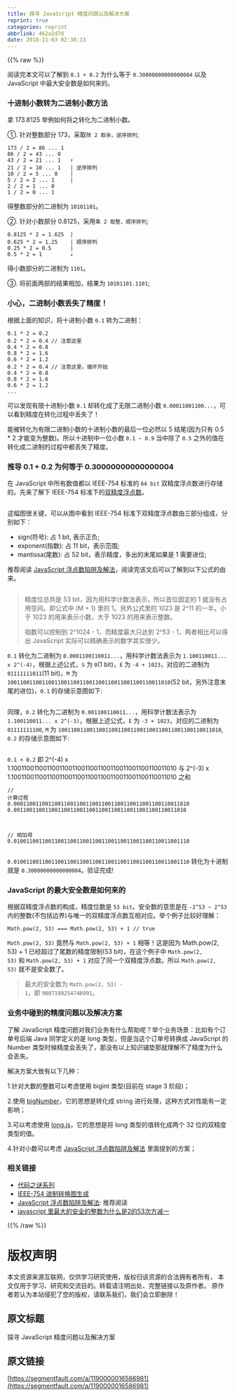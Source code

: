 ```yaml
---
title: 探寻 JavaScript 精度问题以及解决方案
reprint: true
categories: reprint
abbrlink: 462a2d7d
date: 2018-11-03 02:30:13
---
```


{{% raw %}}
<p>&#x9605;&#x8BFB;&#x5B8C;&#x672C;&#x6587;&#x53EF;&#x4EE5;&#x4E86;&#x89E3;&#x5230; <code>0.1 + 0.2</code> &#x4E3A;&#x4EC0;&#x4E48;&#x7B49;&#x4E8E; <code>0.30000000000000004</code> &#x4EE5;&#x53CA; JavaScript &#x4E2D;&#x6700;&#x5927;&#x5B89;&#x5168;&#x6570;&#x662F;&#x5982;&#x4F55;&#x6765;&#x7684;&#x3002;</p><h3 id="articleHeader0">&#x5341;&#x8FDB;&#x5236;&#x5C0F;&#x6570;&#x8F6C;&#x4E3A;&#x4E8C;&#x8FDB;&#x5236;&#x5C0F;&#x6570;&#x65B9;&#x6CD5;</h3><p>&#x62FF; 173.8125 &#x4E3E;&#x4F8B;&#x5982;&#x4F55;&#x5C06;&#x4E4B;&#x8F6C;&#x5316;&#x4E3A;&#x4E8C;&#x8FDB;&#x5236;&#x5C0F;&#x6570;&#x3002;</p><p>&#x2460;. &#x9488;&#x5BF9;&#x6574;&#x6570;&#x90E8;&#x5206; 173&#xFF0C;&#x91C7;&#x53D6;<code>&#x9664; 2 &#x53D6;&#x4F59;&#xFF0C;&#x9006;&#x5E8F;&#x6392;&#x5217;</code>;</p><div class="widget-codetool" style="display:none"><div class="widget-codetool--inner"><span class="selectCode code-tool" data-toggle="tooltip" data-placement="top" title="" data-original-title="&#x5168;&#x9009;"></span> <span type="button" class="copyCode code-tool" data-toggle="tooltip" data-placement="top" data-clipboard-text="173 / 2 = 86 ... 1
86 / 2 = 43 ... 0
43 / 2 = 21 ... 1   &#x2191;
21 / 2 = 10 ... 1   | &#x9006;&#x5E8F;&#x6392;&#x5217;
10 / 2 = 5 ... 0    |
5 / 2 = 2 ... 1     |
2 / 2 = 1 ... 0
1 / 2 = 0 ... 1" title="" data-original-title="&#x590D;&#x5236;"></span> <span type="button" class="saveToNote code-tool" data-toggle="tooltip" data-placement="top" title="" data-original-title="&#x653E;&#x8FDB;&#x7B14;&#x8BB0;"></span></div></div><pre class="javascript hljs"><code class="js"><span class="hljs-number">173</span> / <span class="hljs-number">2</span> = <span class="hljs-number">86</span> ... <span class="hljs-number">1</span>
<span class="hljs-number">86</span> / <span class="hljs-number">2</span> = <span class="hljs-number">43</span> ... <span class="hljs-number">0</span>
<span class="hljs-number">43</span> / <span class="hljs-number">2</span> = <span class="hljs-number">21</span> ... <span class="hljs-number">1</span>   &#x2191;
<span class="hljs-number">21</span> / <span class="hljs-number">2</span> = <span class="hljs-number">10</span> ... <span class="hljs-number">1</span>   | &#x9006;&#x5E8F;&#x6392;&#x5217;
<span class="hljs-number">10</span> / <span class="hljs-number">2</span> = <span class="hljs-number">5</span> ... <span class="hljs-number">0</span>    |
<span class="hljs-number">5</span> / <span class="hljs-number">2</span> = <span class="hljs-number">2</span> ... <span class="hljs-number">1</span>     |
<span class="hljs-number">2</span> / <span class="hljs-number">2</span> = <span class="hljs-number">1</span> ... <span class="hljs-number">0</span>
<span class="hljs-number">1</span> / <span class="hljs-number">2</span> = <span class="hljs-number">0</span> ... <span class="hljs-number">1</span></code></pre><p>&#x5F97;&#x6574;&#x6570;&#x90E8;&#x5206;&#x7684;&#x4E8C;&#x8FDB;&#x5236;&#x4E3A; <code>10101101</code>&#x3002;</p><p>&#x2461;. &#x9488;&#x5BF9;&#x5C0F;&#x6570;&#x90E8;&#x5206; 0.8125&#xFF0C;&#x91C7;&#x7528;<code>&#x4E58; 2 &#x53D6;&#x6574;&#xFF0C;&#x987A;&#x5E8F;&#x6392;&#x5217;</code>;</p><div class="widget-codetool" style="display:none"><div class="widget-codetool--inner"><span class="selectCode code-tool" data-toggle="tooltip" data-placement="top" title="" data-original-title="&#x5168;&#x9009;"></span> <span type="button" class="copyCode code-tool" data-toggle="tooltip" data-placement="top" data-clipboard-text="0.8125 * 2 = 1.625  |
0.625 * 2 = 1.25    | &#x987A;&#x5E8F;&#x6392;&#x5217;
0.25 * 2 = 0.5      |
0.5 * 2 = 1         &#x2193;" title="" data-original-title="&#x590D;&#x5236;"></span> <span type="button" class="saveToNote code-tool" data-toggle="tooltip" data-placement="top" title="" data-original-title="&#x653E;&#x8FDB;&#x7B14;&#x8BB0;"></span></div></div><pre class="javascript hljs"><code class="js"><span class="hljs-number">0.8125</span> * <span class="hljs-number">2</span> = <span class="hljs-number">1.625</span>  |
<span class="hljs-number">0.625</span> * <span class="hljs-number">2</span> = <span class="hljs-number">1.25</span>    | &#x987A;&#x5E8F;&#x6392;&#x5217;
<span class="hljs-number">0.25</span> * <span class="hljs-number">2</span> = <span class="hljs-number">0.5</span>      |
<span class="hljs-number">0.5</span> * <span class="hljs-number">2</span> = <span class="hljs-number">1</span>         &#x2193;</code></pre><p>&#x5F97;&#x5C0F;&#x6570;&#x90E8;&#x5206;&#x7684;&#x4E8C;&#x8FDB;&#x5236;&#x4E3A; <code>1101</code>&#x3002;</p><p>&#x2462;. &#x5C06;&#x524D;&#x9762;&#x4E24;&#x90E8;&#x7684;&#x7ED3;&#x679C;&#x76F8;&#x52A0;&#xFF0C;&#x7ED3;&#x679C;&#x4E3A; <code>10101101.1101</code>;</p><h3 id="articleHeader1">&#x5C0F;&#x5FC3;&#xFF0C;&#x4E8C;&#x8FDB;&#x5236;&#x5C0F;&#x6570;&#x4E22;&#x5931;&#x4E86;&#x7CBE;&#x5EA6;&#xFF01;</h3><p>&#x6839;&#x636E;&#x4E0A;&#x9762;&#x7684;&#x77E5;&#x8BC6;&#xFF0C;&#x5C06;&#x5341;&#x8FDB;&#x5236;&#x5C0F;&#x6570; <code>0.1</code> &#x8F6C;&#x4E3A;&#x4E8C;&#x8FDB;&#x5236;&#xFF1A;</p><div class="widget-codetool" style="display:none"><div class="widget-codetool--inner"><span class="selectCode code-tool" data-toggle="tooltip" data-placement="top" title="" data-original-title="&#x5168;&#x9009;"></span> <span type="button" class="copyCode code-tool" data-toggle="tooltip" data-placement="top" data-clipboard-text="0.1 * 2 = 0.2
0.2 * 2 = 0.4 // &#x6CE8;&#x610F;&#x8FD9;&#x91CC;
0.4 * 2 = 0.8
0.8 * 2 = 1.6
0.6 * 2 = 1.2
0.2 * 2 = 0.4 // &#x6CE8;&#x610F;&#x8FD9;&#x91CC;&#xFF0C;&#x5FAA;&#x73AF;&#x5F00;&#x59CB;
0.4 * 2 = 0.8
0.8 * 2 = 1.6
0.6 * 2 = 1.2
..." title="" data-original-title="&#x590D;&#x5236;"></span> <span type="button" class="saveToNote code-tool" data-toggle="tooltip" data-placement="top" title="" data-original-title="&#x653E;&#x8FDB;&#x7B14;&#x8BB0;"></span></div></div><pre class="javascript hljs"><code class="js"><span class="hljs-number">0.1</span> * <span class="hljs-number">2</span> = <span class="hljs-number">0.2</span>
<span class="hljs-number">0.2</span> * <span class="hljs-number">2</span> = <span class="hljs-number">0.4</span> <span class="hljs-comment">// &#x6CE8;&#x610F;&#x8FD9;&#x91CC;</span>
<span class="hljs-number">0.4</span> * <span class="hljs-number">2</span> = <span class="hljs-number">0.8</span>
<span class="hljs-number">0.8</span> * <span class="hljs-number">2</span> = <span class="hljs-number">1.6</span>
<span class="hljs-number">0.6</span> * <span class="hljs-number">2</span> = <span class="hljs-number">1.2</span>
<span class="hljs-number">0.2</span> * <span class="hljs-number">2</span> = <span class="hljs-number">0.4</span> <span class="hljs-comment">// &#x6CE8;&#x610F;&#x8FD9;&#x91CC;&#xFF0C;&#x5FAA;&#x73AF;&#x5F00;&#x59CB;</span>
<span class="hljs-number">0.4</span> * <span class="hljs-number">2</span> = <span class="hljs-number">0.8</span>
<span class="hljs-number">0.8</span> * <span class="hljs-number">2</span> = <span class="hljs-number">1.6</span>
<span class="hljs-number">0.6</span> * <span class="hljs-number">2</span> = <span class="hljs-number">1.2</span>
...</code></pre><p>&#x53EF;&#x4EE5;&#x53D1;&#x73B0;&#x6709;&#x9650;&#x5341;&#x8FDB;&#x5236;&#x5C0F;&#x6570; <code>0.1</code> &#x5374;&#x8F6C;&#x5316;&#x6210;&#x4E86;&#x65E0;&#x9650;&#x4E8C;&#x8FDB;&#x5236;&#x5C0F;&#x6570; <code>0.00011001100...</code>&#xFF0C;&#x53EF;&#x4EE5;&#x770B;&#x5230;&#x7CBE;&#x5EA6;&#x5728;&#x8F6C;&#x5316;&#x8FC7;&#x7A0B;&#x4E2D;&#x4E22;&#x5931;&#x4E86;&#xFF01;</p><p>&#x80FD;&#x88AB;&#x8F6C;&#x5316;&#x4E3A;&#x6709;&#x9650;&#x4E8C;&#x8FDB;&#x5236;&#x5C0F;&#x6570;&#x7684;&#x5341;&#x8FDB;&#x5236;&#x5C0F;&#x6570;&#x7684;&#x6700;&#x540E;&#x4E00;&#x4F4D;&#x5FC5;&#x7136;&#x4EE5; 5 &#x7ED3;&#x5C3E;(&#x56E0;&#x4E3A;&#x53EA;&#x6709; 0.5 * 2 &#x624D;&#x80FD;&#x53D8;&#x4E3A;&#x6574;&#x6570;)&#x3002;&#x6240;&#x4EE5;&#x5341;&#x8FDB;&#x5236;&#x4E2D;&#x4E00;&#x4F4D;&#x5C0F;&#x6570; <code>0.1 ~ 0.9</code> &#x5F53;&#x4E2D;&#x9664;&#x4E86; <code>0.5</code> &#x4E4B;&#x5916;&#x7684;&#x503C;&#x5728;&#x8F6C;&#x5316;&#x6210;&#x4E8C;&#x8FDB;&#x5236;&#x7684;&#x8FC7;&#x7A0B;&#x4E2D;&#x90FD;&#x4E22;&#x5931;&#x4E86;&#x7CBE;&#x5EA6;&#x3002;</p><h3 id="articleHeader2">&#x63A8;&#x5BFC; 0.1 + 0.2 &#x4E3A;&#x4F55;&#x7B49;&#x4E8E; 0.30000000000000004</h3><p>&#x5728; JavaScript &#x4E2D;&#x6240;&#x6709;&#x6570;&#x503C;&#x90FD;&#x4EE5; IEEE-754 &#x6807;&#x51C6;&#x7684; <code>64 bit</code> &#x53CC;&#x7CBE;&#x5EA6;&#x6D6E;&#x70B9;&#x6570;&#x8FDB;&#x884C;&#x5B58;&#x50A8;&#x7684;&#x3002;&#x5148;&#x6765;&#x4E86;&#x89E3;&#x4E0B; IEEE-754 &#x6807;&#x51C6;&#x4E0B;&#x7684;<a href="https://zh.wikipedia.org/wiki/%E9%9B%99%E7%B2%BE%E5%BA%A6%E6%B5%AE%E9%BB%9E%E6%95%B8" rel="nofollow noreferrer" target="_blank">&#x53CC;&#x7CBE;&#x5EA6;&#x6D6E;&#x70B9;&#x6570;</a>&#x3002;</p><p><span class="img-wrap"><img data-src="/img/remote/1460000016586984?w=594&amp;h=96" src="https://static.alili.tech/img/remote/1460000016586984?w=594&amp;h=96" alt="" title="" style="cursor:pointer;display:inline"></span></p><p>&#x8FD9;&#x5E45;&#x56FE;&#x5F88;&#x5173;&#x952E;&#xFF0C;&#x53EF;&#x4EE5;&#x4ECE;&#x56FE;&#x4E2D;&#x770B;&#x5230; IEEE-754 &#x6807;&#x51C6;&#x4E0B;&#x53CC;&#x7CBE;&#x5EA6;&#x6D6E;&#x70B9;&#x6570;&#x7531;&#x4E09;&#x90E8;&#x5206;&#x7EC4;&#x6210;&#xFF0C;&#x5206;&#x522B;&#x5982;&#x4E0B;&#xFF1A;</p><ul><li>sign(&#x7B26;&#x53F7;): &#x5360; 1 bit, &#x8868;&#x793A;&#x6B63;&#x8D1F;;</li><li>exponent(&#x6307;&#x6570;): &#x5360; 11 bit&#xFF0C;&#x8868;&#x793A;&#x8303;&#x56F4;;</li><li>mantissa(&#x5C3E;&#x6570;): &#x5360; 52 bit&#xFF0C;&#x8868;&#x793A;&#x7CBE;&#x5EA6;&#xFF0C;&#x591A;&#x51FA;&#x7684;&#x672B;&#x5C3E;&#x5982;&#x679C;&#x662F; 1 &#x9700;&#x8981;&#x8FDB;&#x4F4D;;</li></ul><p>&#x63A8;&#x8350;&#x9605;&#x8BFB; <a href="https://github.com/camsong/blog/issues/9" rel="nofollow noreferrer" target="_blank">JavaScript &#x6D6E;&#x70B9;&#x6570;&#x9677;&#x9631;&#x53CA;&#x89E3;&#x6CD5;</a>&#xFF0C;&#x9605;&#x8BFB;&#x5B8C;&#x8BE5;&#x6587;&#x540E;&#x53EF;&#x4EE5;&#x4E86;&#x89E3;&#x5230;&#x4EE5;&#x4E0B;&#x516C;&#x5F0F;&#x7684;&#x7531;&#x6765;&#x3002;</p><p><span class="img-wrap"><img data-src="/img/remote/1460000016586985?w=492&amp;h=84" src="https://static.alili.tech/img/remote/1460000016586985?w=492&amp;h=84" alt="" title="" style="cursor:pointer;display:inline"></span></p><blockquote>&#x7CBE;&#x5EA6;&#x4F4D;&#x603B;&#x5171;&#x662F; 53 bit&#xFF0C;&#x56E0;&#x4E3A;&#x7528;&#x79D1;&#x5B66;&#x8BA1;&#x6570;&#x6CD5;&#x8868;&#x793A;&#xFF0C;&#x6240;&#x4EE5;&#x9996;&#x4F4D;&#x56FA;&#x5B9A;&#x7684; 1 &#x5C31;&#x6CA1;&#x6709;&#x5360;&#x7528;&#x7A7A;&#x95F4;&#x3002;&#x5373;&#x516C;&#x5F0F;&#x4E2D; (M + 1) &#x91CC;&#x7684; 1&#x3002;&#x53E6;&#x5916;&#x516C;&#x5F0F;&#x91CC;&#x7684; 1023 &#x662F; 2^11 &#x7684;&#x4E00;&#x534A;&#x3002;&#x5C0F;&#x4E8E; 1023 &#x7684;&#x7528;&#x6765;&#x8868;&#x793A;&#x5C0F;&#x6570;&#xFF0C;&#x5927;&#x4E8E; 1023 &#x7684;&#x7528;&#x6765;&#x8868;&#x793A;&#x6574;&#x6570;&#x3002;<p>&#x6307;&#x6570;&#x53EF;&#x4EE5;&#x63A7;&#x5236;&#x5230; 2^1024 - 1&#xFF0C;&#x800C;&#x7CBE;&#x5EA6;&#x6700;&#x5927;&#x53EA;&#x8FBE;&#x5230; 2^53 - 1&#xFF0C;&#x4E24;&#x8005;&#x76F8;&#x6BD4;&#x53EF;&#x4EE5;&#x5F97;&#x51FA; JavaScript &#x5B9E;&#x9645;&#x53EF;&#x4EE5;&#x7CBE;&#x786E;&#x8868;&#x793A;&#x7684;&#x6570;&#x5B57;&#x5176;&#x5B9E;&#x5F88;&#x5C11;&#x3002;</p></blockquote><p><code>0.1</code> &#x8F6C;&#x5316;&#x4E3A;&#x4E8C;&#x8FDB;&#x5236;&#x4E3A; <code>0.0001100110011...</code>&#xFF0C;&#x7528;&#x79D1;&#x5B66;&#x8BA1;&#x6570;&#x6CD5;&#x8868;&#x793A;&#x4E3A; <code>1.100110011... x 2^(-4)</code>&#xFF0C;&#x6839;&#x636E;&#x4E0A;&#x8FF0;&#x516C;&#x5F0F;&#xFF0C;<code>S</code> &#x4E3A; <code>0</code>(1 bit)&#xFF0C;<code>E</code> &#x4E3A; <code>-4 + 1023</code>&#xFF0C;&#x5BF9;&#x5E94;&#x7684;&#x4E8C;&#x8FDB;&#x5236;&#x4E3A; <code>01111111011</code>(11 bit)&#xFF0C;<code>M</code> &#x4E3A; <code>1001100110011001100110011001100110011001100110011010</code>(52 bit&#xFF0C;&#x53E6;&#x5916;&#x6CE8;&#x610F;&#x672B;&#x5C3E;&#x7684;&#x8FDB;&#x4F4D;)&#xFF0C;<code>0.1</code> &#x7684;&#x5B58;&#x50A8;&#x793A;&#x610F;&#x56FE;&#x5982;&#x4E0B;:</p><p><span class="img-wrap"><img data-src="/img/remote/1460000016586986?w=699&amp;h=126" src="https://static.alili.tech/img/remote/1460000016586986?w=699&amp;h=126" alt="" title="" style="cursor:pointer;display:inline"></span></p><p>&#x540C;&#x7406;&#xFF0C;<code>0.2</code> &#x8F6C;&#x5316;&#x4E3A;&#x4E8C;&#x8FDB;&#x5236;&#x4E3A; <code>0.001100110011...</code>&#xFF0C;&#x7528;&#x79D1;&#x5B66;&#x8BA1;&#x6570;&#x6CD5;&#x8868;&#x793A;&#x4E3A; <code>1.100110011... x 2^(-3)</code>&#xFF0C;&#x6839;&#x636E;&#x4E0A;&#x8FF0;&#x516C;&#x5F0F;&#xFF0C;<code>E</code> &#x4E3A; <code>-3 + 1023</code>&#xFF0C;&#x5BF9;&#x5E94;&#x7684;&#x4E8C;&#x8FDB;&#x5236;&#x4E3A; <code>01111111100</code>, <code>M</code> &#x4E3A; <code>1001100110011001100110011001100110011001100110011010</code>, <code>0.2</code> &#x7684;&#x5B58;&#x50A8;&#x793A;&#x610F;&#x56FE;&#x5982;&#x4E0B;:</p><p><span class="img-wrap"><img data-src="/img/remote/1460000016586987?w=688&amp;h=128" src="https://static.alili.tech/img/remote/1460000016586987?w=688&amp;h=128" alt="" title="" style="cursor:pointer;display:inline"></span></p><p><code>0.1 + 0.2</code> &#x5373; 2^(-4) x 1.1001100110011001100110011001100110011001100110011010 &#x4E0E; 2^(-3) x 1.1001100110011001100110011001100110011001100110011010 &#x4E4B;&#x548C;</p><div class="widget-codetool" style="display:none"><div class="widget-codetool--inner"><span class="selectCode code-tool" data-toggle="tooltip" data-placement="top" title="" data-original-title="&#x5168;&#x9009;"></span> <span type="button" class="copyCode code-tool" data-toggle="tooltip" data-placement="top" data-clipboard-text="// &#x8BA1;&#x7B97;&#x8FC7;&#x7A0B;
0.00011001100110011001100110011001100110011001100110011010
0.0011001100110011001100110011001100110011001100110011010

// &#x76F8;&#x52A0;&#x5F97;
0.01001100110011001100110011001100110011001100110011001110" title="" data-original-title="&#x590D;&#x5236;"></span> <span type="button" class="saveToNote code-tool" data-toggle="tooltip" data-placement="top" title="" data-original-title="&#x653E;&#x8FDB;&#x7B14;&#x8BB0;"></span></div></div><pre class="javascript hljs"><code class="js"><span class="hljs-comment">// &#x8BA1;&#x7B97;&#x8FC7;&#x7A0B;</span>
<span class="hljs-number">0.00011001100110011001100110011001100110011001100110011010</span>
<span class="hljs-number">0.0011001100110011001100110011001100110011001100110011010</span>

<span class="hljs-comment">// &#x76F8;&#x52A0;&#x5F97;</span>
<span class="hljs-number">0.01001100110011001100110011001100110011001100110011001110</span></code></pre><p><code>0.01001100110011001100110011001100110011001100110011001110</code> &#x8F6C;&#x5316;&#x4E3A;&#x5341;&#x8FDB;&#x5236;&#x5C31;&#x662F; <code>0.30000000000000004</code>&#x3002;&#x9A8C;&#x8BC1;&#x5B8C;&#x6210;!</p><h3 id="articleHeader3">JavaScript &#x7684;&#x6700;&#x5927;&#x5B89;&#x5168;&#x6570;&#x662F;&#x5982;&#x4F55;&#x6765;&#x7684;</h3><p>&#x6839;&#x636E;&#x53CC;&#x7CBE;&#x5EA6;&#x6D6E;&#x70B9;&#x6570;&#x7684;&#x6784;&#x6210;&#xFF0C;&#x7CBE;&#x5EA6;&#x4F4D;&#x6570;&#x662F; <code>53 bit</code>&#x3002;&#x5B89;&#x5168;&#x6570;&#x7684;&#x610F;&#x601D;&#x662F;&#x5728; <code>-2^53 ~ 2^53</code> &#x5185;&#x7684;&#x6574;&#x6570;(&#x4E0D;&#x5305;&#x62EC;&#x8FB9;&#x754C;)&#x4E0E;&#x552F;&#x4E00;&#x7684;&#x53CC;&#x7CBE;&#x5EA6;&#x6D6E;&#x70B9;&#x6570;&#x4E92;&#x76F8;&#x5BF9;&#x5E94;&#x3002;&#x4E3E;&#x4E2A;&#x4F8B;&#x5B50;&#x6BD4;&#x8F83;&#x597D;&#x7406;&#x89E3;&#xFF1A;</p><div class="widget-codetool" style="display:none"><div class="widget-codetool--inner"><span class="selectCode code-tool" data-toggle="tooltip" data-placement="top" title="" data-original-title="&#x5168;&#x9009;"></span> <span type="button" class="copyCode code-tool" data-toggle="tooltip" data-placement="top" data-clipboard-text="Math.pow(2, 53) === Math.pow(2, 53) + 1 // true" title="" data-original-title="&#x590D;&#x5236;"></span> <span type="button" class="saveToNote code-tool" data-toggle="tooltip" data-placement="top" title="" data-original-title="&#x653E;&#x8FDB;&#x7B14;&#x8BB0;"></span></div></div><pre class="javascript hljs"><code class="js" style="word-break:break-word;white-space:initial"><span class="hljs-built_in">Math</span>.pow(<span class="hljs-number">2</span>, <span class="hljs-number">53</span>) === <span class="hljs-built_in">Math</span>.pow(<span class="hljs-number">2</span>, <span class="hljs-number">53</span>) + <span class="hljs-number">1</span> <span class="hljs-comment">// true</span></code></pre><p><code>Math.pow(2, 53)</code> &#x7ADF;&#x7136;&#x4E0E; <code>Math.pow(2, 53) + 1</code> &#x76F8;&#x7B49;&#xFF01;&#x8FD9;&#x662F;&#x56E0;&#x4E3A; Math.pow(2, 53) + 1 &#x5DF2;&#x7ECF;&#x8D85;&#x8FC7;&#x4E86;&#x5C3E;&#x6570;&#x7684;&#x7CBE;&#x5EA6;&#x9650;&#x5236;(53 bit)&#xFF0C;&#x5728;&#x8FD9;&#x4E2A;&#x4F8B;&#x5B50;&#x4E2D; <code>Math.pow(2, 53)</code> &#x548C; <code>Math.pow(2, 53) + 1</code> &#x5BF9;&#x5E94;&#x4E86;&#x540C;&#x4E00;&#x4E2A;&#x53CC;&#x7CBE;&#x5EA6;&#x6D6E;&#x70B9;&#x6570;&#x3002;&#x6240;&#x4EE5; <code>Math.pow(2, 53)</code> &#x5C31;&#x4E0D;&#x662F;&#x5B89;&#x5168;&#x6570;&#x4E86;&#x3002;</p><blockquote>&#x6700;&#x5927;&#x7684;&#x5B89;&#x5168;&#x6570;&#x4E3A; <code>Math.pow(2, 53) - 1</code>&#xFF0C;&#x5373; <code>9007199254740991</code>&#x3002;</blockquote><h3 id="articleHeader4">&#x4E1A;&#x52A1;&#x4E2D;&#x78B0;&#x5230;&#x7684;&#x7CBE;&#x5EA6;&#x95EE;&#x9898;&#x4EE5;&#x53CA;&#x89E3;&#x51B3;&#x65B9;&#x6848;</h3><p>&#x4E86;&#x89E3; JavaScript &#x7CBE;&#x5EA6;&#x95EE;&#x9898;&#x5BF9;&#x6211;&#x4EEC;&#x4E1A;&#x52A1;&#x6709;&#x4EC0;&#x4E48;&#x5E2E;&#x52A9;&#x5462;&#xFF1F;&#x4E3E;&#x4E2A;&#x4E1A;&#x52A1;&#x573A;&#x666F;&#xFF1A;&#x6BD4;&#x5982;&#x6709;&#x4E2A;&#x8BA2;&#x5355;&#x53F7;&#x540E;&#x7AEF; Java &#x540C;&#x5B66;&#x5B9A;&#x4E49;&#x7684;&#x662F; long &#x7C7B;&#x578B;&#xFF0C;&#x4F46;&#x662F;&#x5F53;&#x8FD9;&#x4E2A;&#x8BA2;&#x5355;&#x53F7;&#x8F6C;&#x6362;&#x6210; JavaScript &#x7684; Number &#x7C7B;&#x578B;&#x65F6;&#x5019;&#x7CBE;&#x5EA6;&#x4F1A;&#x4E22;&#x5931;&#x4E86;&#xFF0C;&#x90A3;&#x6CA1;&#x6709;&#x4EE5;&#x4E0A;&#x77E5;&#x8BC6;&#x94FA;&#x57AB;&#x90A3;&#x5C31;&#x7406;&#x89E3;&#x4E0D;&#x4E86;&#x7CBE;&#x5EA6;&#x4E3A;&#x4EC0;&#x4E48;&#x4F1A;&#x4E22;&#x5931;&#x3002;</p><p>&#x89E3;&#x51B3;&#x65B9;&#x6848;&#x5927;&#x81F4;&#x6709;&#x4EE5;&#x4E0B;&#x51E0;&#x79CD;&#xFF1A;</p><p>1.&#x9488;&#x5BF9;&#x5927;&#x6570;&#x7684;&#x6574;&#x6570;&#x53EF;&#x4EE5;&#x8003;&#x8651;&#x4F7F;&#x7528; bigint &#x7C7B;&#x578B;(&#x76EE;&#x524D;&#x5728; stage 3 &#x9636;&#x6BB5;)&#xFF1B;</p><p>2.&#x4F7F;&#x7528; <a href="https://github.com/MikeMcl/bignumber.js" rel="nofollow noreferrer" target="_blank">bigNumber</a>&#xFF0C;&#x5B83;&#x7684;&#x601D;&#x60F3;&#x662F;&#x8F6C;&#x5316;&#x6210; string &#x8FDB;&#x884C;&#x5904;&#x7406;&#xFF0C;&#x8FD9;&#x79CD;&#x65B9;&#x5F0F;&#x5BF9;&#x6027;&#x80FD;&#x6709;&#x4E00;&#x5B9A;&#x5F71;&#x54CD;&#xFF1B;</p><p>3.&#x53EF;&#x4EE5;&#x8003;&#x8651;&#x4F7F;&#x7528; <a href="https://github.com/dcodeIO/long.js" rel="nofollow noreferrer" target="_blank">long.js</a>&#xFF0C;&#x5B83;&#x7684;&#x601D;&#x60F3;&#x662F;&#x5C06; long &#x7C7B;&#x578B;&#x7684;&#x503C;&#x8F6C;&#x5316;&#x6210;&#x4E24;&#x4E2A; 32 &#x4F4D;&#x7684;&#x53CC;&#x7CBE;&#x5EA6;&#x7C7B;&#x578B;&#x7684;&#x503C;&#x3002;</p><p>4.&#x9488;&#x5BF9;&#x5C0F;&#x6570;&#x53EF;&#x4EE5;&#x8003;&#x8651; <a href="https://github.com/camsong/blog/issues/9" rel="nofollow noreferrer" target="_blank">JavaScript &#x6D6E;&#x70B9;&#x6570;&#x9677;&#x9631;&#x53CA;&#x89E3;&#x6CD5;</a> &#x91CC;&#x9762;&#x63D0;&#x5230;&#x7684;&#x65B9;&#x6848;&#xFF1B;</p><h3 id="articleHeader5">&#x76F8;&#x5173;&#x94FE;&#x63A5;</h3><ul><li><a href="http://justjavac.com/codepuzzle/2012/11/11/codepuzzle-float-who-stole-your-accuracy.html" rel="nofollow noreferrer" target="_blank">&#x4EE3;&#x7801;&#x4E4B;&#x8C1C;&#x7CFB;&#x5217;</a></li><li><a href="http://www.binaryconvert.com/convert_double.html" rel="nofollow noreferrer" target="_blank">IEEE-754 &#x8FDB;&#x5236;&#x8F6C;&#x6362;&#x56FE;&#x751F;&#x6210;</a></li><li><a href="https://github.com/camsong/blog/issues/9" rel="nofollow noreferrer" target="_blank">JavaScript &#x6D6E;&#x70B9;&#x6570;&#x9677;&#x9631;&#x53CA;&#x89E3;&#x6CD5;</a>: &#x63A8;&#x8350;&#x9605;&#x8BFB;</li><li><a href="https://www.zhihu.com/question/29010688" rel="nofollow noreferrer" target="_blank">javascript &#x91CC;&#x6700;&#x5927;&#x7684;&#x5B89;&#x5168;&#x7684;&#x6574;&#x6570;&#x4E3A;&#x4EC0;&#x4E48;&#x662F;2&#x7684;53&#x6B21;&#x65B9;&#x51CF;&#x4E00;</a></li></ul>
{{% /raw %}}

# 版权声明
本文资源来源互联网，仅供学习研究使用，版权归该资源的合法拥有者所有，
本文仅用于学习、研究和交流目的。转载请注明出处、完整链接以及原作者。
原作者若认为本站侵犯了您的版权，请联系我们，我们会立即删除！

## 原文标题
探寻 JavaScript 精度问题以及解决方案

## 原文链接
[https://segmentfault.com/a/1190000016586981](https://segmentfault.com/a/1190000016586981)

